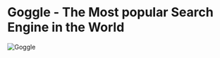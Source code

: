 # Goggle - The Most popular Search Engine in the World

![Goggle](https://i.ibb.co/yQdYhtq/image.png)

